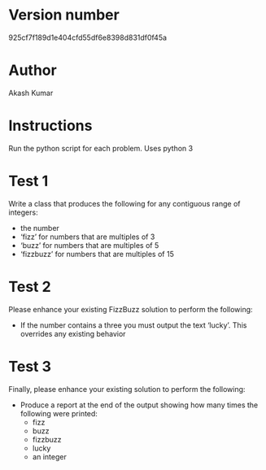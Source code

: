 # Version number
925cf7f189d1e404cfd55df6e8398d831df0f45a
# Author
Akash Kumar
# Instructions
Run the python script for each problem.
Uses python 3

# Test 1
Write a class that produces the following for any contiguous range of integers:
* the number
* ‘fizz’ for numbers that are multiples of 3
* ‘buzz’ for numbers that are multiples of 5
* ‘fizzbuzz’ for numbers that are multiples of 15

# Test 2
Please enhance your existing FizzBuzz solution to perform the following:

* If the number contains a three you must output the text ‘lucky’. This overrides any
existing behavior

# Test 3
Finally, please enhance your existing solution to perform the following:

* Produce a report at the end of the output showing how many times the following were
printed:
  * fizz
  * buzz
  * fizzbuzz
  * lucky
  * an integer
